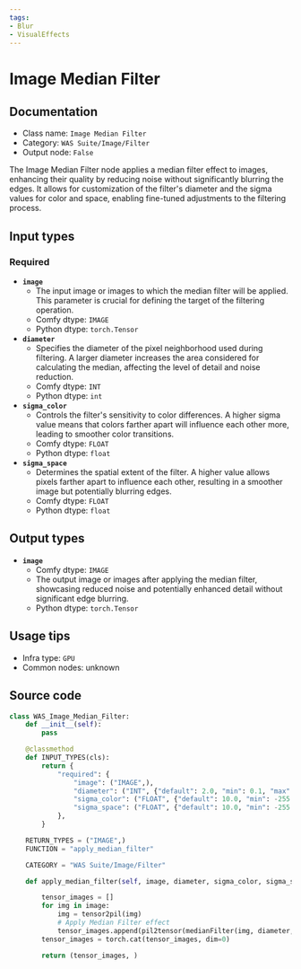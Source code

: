 ```yaml
---
tags:
- Blur
- VisualEffects
---
```


# Image Median Filter
## Documentation
- Class name: `Image Median Filter`
- Category: `WAS Suite/Image/Filter`
- Output node: `False`

The Image Median Filter node applies a median filter effect to images, enhancing their quality by reducing noise without significantly blurring the edges. It allows for customization of the filter's diameter and the sigma values for color and space, enabling fine-tuned adjustments to the filtering process.
## Input types
### Required
- **`image`**
    - The input image or images to which the median filter will be applied. This parameter is crucial for defining the target of the filtering operation.
    - Comfy dtype: `IMAGE`
    - Python dtype: `torch.Tensor`
- **`diameter`**
    - Specifies the diameter of the pixel neighborhood used during filtering. A larger diameter increases the area considered for calculating the median, affecting the level of detail and noise reduction.
    - Comfy dtype: `INT`
    - Python dtype: `int`
- **`sigma_color`**
    - Controls the filter's sensitivity to color differences. A higher sigma value means that colors farther apart will influence each other more, leading to smoother color transitions.
    - Comfy dtype: `FLOAT`
    - Python dtype: `float`
- **`sigma_space`**
    - Determines the spatial extent of the filter. A higher value allows pixels farther apart to influence each other, resulting in a smoother image but potentially blurring edges.
    - Comfy dtype: `FLOAT`
    - Python dtype: `float`
## Output types
- **`image`**
    - Comfy dtype: `IMAGE`
    - The output image or images after applying the median filter, showcasing reduced noise and potentially enhanced detail without significant edge blurring.
    - Python dtype: `torch.Tensor`
## Usage tips
- Infra type: `GPU`
- Common nodes: unknown


## Source code
```python
class WAS_Image_Median_Filter:
    def __init__(self):
        pass

    @classmethod
    def INPUT_TYPES(cls):
        return {
            "required": {
                "image": ("IMAGE",),
                "diameter": ("INT", {"default": 2.0, "min": 0.1, "max": 255, "step": 1}),
                "sigma_color": ("FLOAT", {"default": 10.0, "min": -255.0, "max": 255.0, "step": 0.1}),
                "sigma_space": ("FLOAT", {"default": 10.0, "min": -255.0, "max": 255.0, "step": 0.1}),
            },
        }

    RETURN_TYPES = ("IMAGE",)
    FUNCTION = "apply_median_filter"

    CATEGORY = "WAS Suite/Image/Filter"

    def apply_median_filter(self, image, diameter, sigma_color, sigma_space):

        tensor_images = []
        for img in image:
            img = tensor2pil(img)
            # Apply Median Filter effect
            tensor_images.append(pil2tensor(medianFilter(img, diameter, sigma_color, sigma_space)))
        tensor_images = torch.cat(tensor_images, dim=0)

        return (tensor_images, )

```
